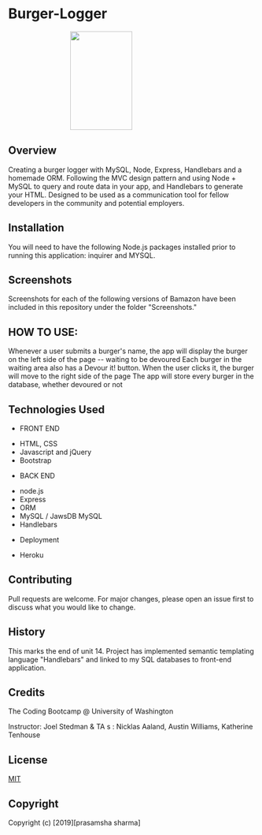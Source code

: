 # Burger-Logger

<img src="https://natashaskitchen.com/wp-content/uploads/2019/04/Best-Burger-5-768x1152.jpg" width="350" height="200" style=" display: block;  margin-left: auto;  margin-right: auto;  width: 50%">

## Overview

Creating a burger logger with MySQL, Node, Express, Handlebars and a homemade ORM. Following the MVC design pattern and using Node + MySQL to query and route data in your app, and Handlebars to generate your HTML. Designed to be used as a communication tool for fellow developers in the community and potential employers.

## Installation

You will need to have the following Node.js packages installed prior to running this application:
inquirer and MYSQL.

## Screenshots

Screenshots for each of the following versions of Bamazon have been included in this repository under the
folder "Screenshots."

## HOW TO USE:

Whenever a user submits a burger's name, the app will display the burger on the left side of the page -- waiting to be devoured
Each burger in the waiting area also has a Devour it! button. When the user clicks it, the burger will move to the right side of the page
The app will store every burger in the database, whether devoured or not

## Technologies Used

- FRONT END

* HTML, CSS
* Javascript and jQuery
* Bootstrap

- BACK END

* node.js
* Express
* ORM
* MySQL / JawsDB MySQL
* Handlebars

- Deployment

* Heroku

## Contributing

Pull requests are welcome. For major changes, please open an issue first to
discuss what you would like to change.

## History

This marks the end of unit 14. Project has implemented semantic templating language "Handlebars" and linked to my SQL databases to front-end application.

## Credits

The Coding Bootcamp @ University of Washington

Instructor: Joel Stedman & TA s : Nicklas Aaland, Austin Williams,
Katherine Tenhouse

## License

[MIT](https://choosealicense.com/licenses/mit/)

## Copyright

Copyright (c) [2019][prasamsha sharma]
